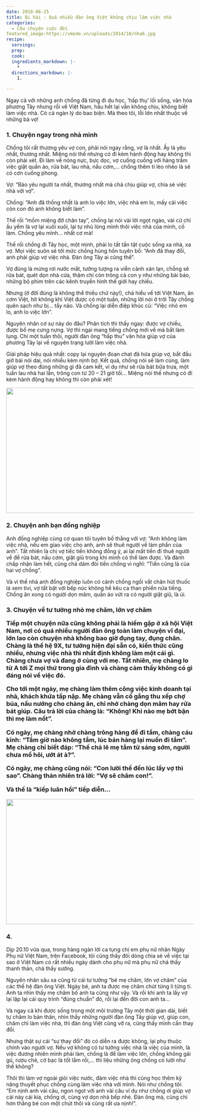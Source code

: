 ```yaml
---
date: 2018-06-25
title: Bi hài : Quá nhiều đàn ông Việt không chịu làm việc nhà
categories:
  - Câu chuyện cuộc đời
featured_image:https://vmode.vn/uploads/2014/10/nha6.jpg
recipe:
  servings:  
  prep:  
  cook:  
  ingredients_markdown: |-
    * 
  directions_markdown: |-
    1. 

---
```


Ngay cả với những anh chồng đã từng đi du học, ‘hấp thụ’ lối sống, văn hóa phương Tây nhưng rồi về Việt Nam, hầu hết lại vẫn không chịu, không biết làm việc nhà. Có cả ngàn lý do bao biện. Mà theo tôi, lỗi lớn nhất thuộc về những bà vợ!

<h3>1. Chuyện ngay trong nhà mình</h3>

Chồng tôi rất thương yêu vợ con, phải nói ngay rằng, vợ là nhất. Ấy là yêu nhất, thương nhất. Miệng nói thế nhưng có đi kèm hành động hay không thì còn phải xét. Đi làm về nóng nực, bực dọc, vợ cuống cuồng với hàng trăm việc giặt quần áo, rửa bát, lau nhà, nấu cơm,… chồng thêm tí lèo nhèo là sẽ có cơn cuồng phong.

Vợ: “Bảo yêu người ta nhất, thương nhất mà chả chịu giúp vợ, chia sẻ việc nhà với vợ”.

Chồng: “Anh đã thống nhất là anh lo việc lớn, việc nhà em lo, mấy cái việc cỏn con đó anh không biết làm”.

Thế rồi “mồm miệng đỡ chân tay”, chồng lại nói vài lời ngọt ngào, vài cử chỉ ấu yếm là vợ lại xuôi xuôi, lại tự nhủ lòng mình thôi việc nhà của mình, cố làm. Chồng yêu mình… nhất cơ mà!

Thế rồi chồng đi Tây học, một mình, phải lo tất tần tật cuộc sống xa nhà, xa vợ. Mọi việc suôn sẻ tới mức chồng hùng hồn tuyên bố: “Anh đã thay đổi, anh phải giúp vợ việc nhà. Đàn ông Tây ai cũng thế”.

Vợ đúng là mừng rơi nước mắt, tưởng tượng ra viễn cảnh xán lạn, chồng sẽ rửa bát, quét dọn nhà cửa, thậm chí còn trông cả con y như những bài báo, những bộ phim trên các kênh truyền hình thế giới hay chiếu.

Nhưng (ở đời đúng là không thể thiếu chữ này!), chả hiểu về tới Việt Nam, ăn cơm Việt, hít không khí Việt được có một tuần, những lời nói ở trời Tây chồng quên sạch như bị… tẩy não. Và chồng lại diễn điệp khúc cũ: “Việc nhỏ em lo, anh lo việc lớn”.

Nguyên nhân cơ sự này do đâu? Phân tích thì thấy ngay: được vợ chiều, được bố mẹ cưng nựng. Vợ thì ngại mang tiếng chồng mới về mà bắt làm lụng. Chỉ một tuần thôi, người đàn ông “hấp thu” văn hóa giúp vợ của phương Tây lại về nguyên trạng lười làm việc nhà.

Giải pháp hiệu quả nhất: copy lại nguyên đoạn chat đã hứa giúp vợ, bắt đầu giở bài nói dai, nói nhiều kèm nịnh bợ. Kết quả, chồng nói sẽ làm cùng, làm giúp vợ theo đúng những gì đã cam kết, ví dụ như sẽ rửa bát bữa trưa, một tuần lau nhà hai lần, trông con từ 20 – 21 giờ tối… Miệng nói thế nhưng có đi kèm hành động hay không thì còn phải xét!

 <div align="center"><img src="https://vmode.vn/uploads/2014/10/nha8.jpg" width="632px" height="336px"></div>

<h3>2. Chuyện anh bạn đồng nghiệp</h3>

Anh đồng nghiệp cùng cơ quan tôi tuyên bố thẳng với vợ: “Anh không làm việc nhà, nếu em giao việc cho anh, anh sẽ thuê người về làm phần của anh”. Tất nhiên là chị vợ tiếc tiền không đồng ý, ai lại mất tiền đi thuê người về để rửa bát, nấu cơm, giặt giũ trong khi mình có thể làm được. Và đành chấp nhận làm hết, cũng chả dám đòi tiền chồng vì nghĩ: “Tiền cũng là của hai vợ chồng”.

Và vì thế nhà anh đồng nghiệp luôn có cảnh chồng ngồi vắt chân hút thuốc lá xem tivi, vợ tất bật với bếp núc không hề kêu ca than phiền nửa tiếng. Chồng ăn xong có người dọn mâm, quần áo vứt ra có người giặt giũ, là ủi.

<h3>3. Chuyện về tư tưởng nhỏ mẹ chăm, lớn vợ chăm

Tiếp một chuyện nữa cũng không phải là hiếm gặp ở xã hội Việt Nam, nơi có quá nhiều người đàn ông toàn làm chuyện vĩ đại, lớn lao còn chuyện nhà không bao giờ đụng tay, đụng chân. Chàng là thế hệ 9X, tư tưởng hiện đại sẵn có, kiến thức cũng nhiều, nhưng việc nhà thì nhất định không làm một cái gì. Chàng chưa vợ và đang ở cùng với mẹ. Tất nhiên, mẹ chàng lo từ A tới Z mọi thứ trong gia đình và chàng cảm thấy không có gì đáng nói về việc đó.

Cho tới một ngày, mẹ chàng làm thêm công việc kinh doanh tại nhà, khách khứa tấp nập. Mẹ chàng vẫn cố gắng thu xếp chợ búa, nấu nướng cho chàng ăn, chỉ nhờ chàng dọn mâm hay rửa bát giúp. Câu trả lời của chàng là: “Không! Khi nào mẹ bớt bận thì mẹ làm nốt”.

Có ngày, mẹ chàng nhờ chàng trông hàng để đi tắm, chàng cáu kỉnh: “Tắm giờ nào không tắm, lúc bán hàng lại muốn đi tắm”. Mẹ chàng chỉ biết đáp: “Thế chả lẽ mẹ tắm từ sáng sớm, người chưa mồ hôi, ướt át à?”.

Có ngày, mẹ chàng cũng nói: “Con lười thế đến lúc lấy vợ thì sao”. Chàng thản nhiên trả lời: “Vợ sẽ chăm con!”.

Và thế là “kiếp luân hồi” tiếp diễn…

 <div align="center"><img src="https://vmode.vn/uploads/2014/10/nha2.jpg" width="632px" height="336px"></div>

<h3>4.</h3> Dịp 20.10 vừa qua, trong hàng ngàn lời ca tụng chị em phụ nữ nhân Ngày Phụ nữ Việt Nam, trên Facebook, tôi cũng thấy đôi dòng chia sẻ về việc tại sao ở Việt Nam có rất nhiều ngày dành cho phụ nữ mà phụ nữ chả thấy thanh thản, chả thấy sướng.

Nguyên nhân sâu xa cũng từ cái tư tưởng “bé mẹ chăm, lớn vợ chăm” của các thế hệ đàn ông Việt. Ngày bé, anh ta được mẹ chăm chút từng li từng tí. Anh ta nhìn thấy mẹ chăm bố anh ta cũng như vậy. Và rồi khi anh ta lấy vợ lại lập lại cái quy trình “đúng chuẩn” đó, rồi lại đến đời con anh ta…

Và ngay cả khi được sống trong một môi trường Tây một thời gian dài, biết tự chăm lo bản thân, nhìn thấy những người đàn ông Tây giúp vợ, giúp con, chăm chỉ làm việc nhà, thì đàn ông Việt cũng vỡ ra, cũng thấy mình cần thay đổi.

Nhưng thật sự cái “sự thay đổi” đó có diễn ra được không, lại phụ thuộc chính vào người vợ. Nếu vợ không có tư tưởng việc nhà là việc của mình, là việc đương nhiên mình phải làm, chồng là để làm việc lớn, chồng không gái gú, rượu chè, cờ bạc là tốt lắm rồi,… thì liệu những ông chồng có lười như thế không?

Thôi thì làm vợ ngoài giỏi việc nước, đảm việc nhà thì cũng học thêm kỹ năng thuyết phục chồng cùng làm việc nhà với mình. Nói như chồng tôi: “Em nịnh anh vài câu, ngon ngọt với anh vài câu ví dụ như chồng ơi giúp vợ cái này cái kia, chồng ơi, cùng vợ dọn nhà bếp nhé. Đàn ông mà, cũng chỉ hơn thằng bé con một chút thôi và cũng rất ưa nịnh!”.
